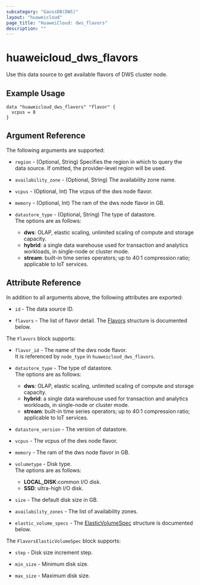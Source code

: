 ```yaml
---
subcategory: "GaussDB(DWS)"
layout: "huaweicloud"
page_title: "HuaweiCloud: dws_flavors"
description: ""
---
```


# huaweicloud_dws_flavors

Use this data source to get available flavors of DWS cluster node.

## Example Usage

```hcl
data "huaweicloud_dws_flavors" "flavor" {
  vcpus = 8
}
```

## Argument Reference

The following arguments are supported:

* `region` - (Optional, String) Specifies the region in which to query the data source.
  If omitted, the provider-level region will be used.

* `availability_zone` - (Optional, String) The availability zone name.

* `vcpus` - (Optional, Int) The vcpus of the dws node flavor.

* `memory` - (Optional, Int) The ram of the dws node flavor in GB.

* `datastore_type` - (Optional, String) The type of datastore.  
  The options are as follows:
    - **dws**: OLAP, elastic scaling, unlimited scaling of compute and storage capacity.
    - **hybrid**: a single data warehouse used for transaction and analytics workloads,
       in single-node or cluster mode.
    - **stream**: built-in time series operators; up to 40:1 compression ratio; applicable to IoT services.

## Attribute Reference

In addition to all arguments above, the following attributes are exported:

* `id` - The data source ID.

* `flavors` - The list of flavor detail.
  The [Flavors](#dwsFlavors_Flavors) structure is documented below.

<a name="dwsFlavors_Flavors"></a>
The `Flavors` block supports:

* `flavor_id` - The name of the dws node flavor.  
 It is referenced by `node_type` in `huaweicloud_dws_flavors`.

* `datastore_type` - The type of datastore.  
  The options are as follows:
    - **dws**: OLAP, elastic scaling, unlimited scaling of compute and storage capacity.
    - **hybrid**: a single data warehouse used for transaction and analytics workloads,
       in single-node or cluster mode.
    - **stream**: built-in time series operators; up to 40:1 compression ratio; applicable to IoT services.

* `datastore_version` - The version of datastore.

* `vcpus` - The vcpus of the dws node flavor.

* `memory` - The ram of the dws node flavor in GB.

* `volumetype` - Disk type.  
  The options are as follows:
    - **LOCAL_DISK**:common I/O disk.
    - **SSD**: ultra-high I/O disk.

* `size` - The default disk size in GB.

* `availability_zones` - The list of availability zones.

* `elastic_volume_specs` - The [ElasticVolumeSpec](#dwsFlavors_FlavorsElasticVolumeSpec) structure is documented below.

<a name="dwsFlavors_FlavorsElasticVolumeSpec"></a>
The `FlavorsElasticVolumeSpec` block supports:

* `step` - Disk size increment step.

* `min_size` - Minimum disk size.

* `max_size` - Maximum disk size.
